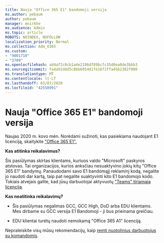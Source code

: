 ```yaml
---
title: Nauja "Office 365 E1" bandomoji versija
ms.author: pebaum
author: pebaum
manager: mnirkhe
ms.audience: Admin
ms.topic: article
ROBOTS: NOINDEX, NOFOLLOW
localization_priority: Normal
ms.collection: Adm_O365
ms.custom:
- "9001710"
- "3789"
ms.openlocfilehash: ad4af2c0cb1a4e2186df89bcfc35d0ea0de3bbb3
ms.sourcegitcommit: fa4a92ddd5c8bb695441fe16f2ffa4562382f900
ms.translationtype: MT
ms.contentlocale: lt-LT
ms.lasthandoff: 03/07/2020
ms.locfileid: "42558991"
---
```

# <a name="new-office-365-e1-trial"></a>Nauja "Office 365 E1" bandomoji versija

Naujas 2020 m. kovo mėn. [](https://docs.microsoft.com/MicrosoftTeams/e1-trial-license) Norėdami sužinoti, kas pasiekiama naudojant E1 licenciją, skaitykite ["Office 365 E1".](https://www.microsoft.com/microsoft-365/business/office-365-enterprise-e1-business-software)

**Kas atitinka reikalavimus?**

Šis pasiūlymas skirtas klientams, kuriuos valdo "Microsoft" paskyros atstovas. Tai organizacijos, kurios anksčiau nesuaktyvino jokių kitų "Office 365 E1" bandymų. Panaudodami savo E1 bandomąjį reklaminį kodą, negalite jo naudoti dar kartą, taip pat negalite suaktyvinti kito E1 bandomojo kodo. Tokiais atvejais galite, kad jūsų darbuotojai aktyvuotų ["Teams" tiriamąją licenciją](https://docs.microsoft.com/MicrosoftTeams/teams-exploratory).

**Kas neatitinka reikalavimų?**

- Šis pasiūlymas negalimas GCC, GCC High, DoD arba EDU klientams. Mes dirbame su GCC versija E1 Bandomoji - ji bus prieinama greičiau.

 - EDU klientai turėtų naudoti nemokamą "Office 365 A1" licenciją.

Nepraleiskite visų mūsų rekomendacijų, kaip [remti nuotolinius darbuotojus su komandomis](https://docs.microsoft.com/MicrosoftTeams/support-remote-work-with-teams).
